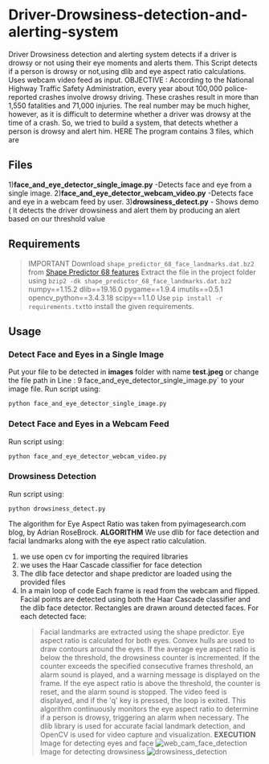 # Driver-Drowsiness-detection-and-alerting-system
Driver Drowsiness detection and alerting system detects if a driver is drowsy or not  using their eye moments and alerts them.
This Script detects if a person is drowsy or not,using dlib and eye aspect ratio calculations. Uses webcam video feed as input.
OBJECTIVE :
According to the National Highway Traffic Safety Administration, every year about 100,000 police-reported crashes involve drowsy driving. These crashes result in more than 1,550 fatalities and 71,000 injuries. The real number may be much higher, however, as it is difficult to determine whether a driver was drowsy at the time of a crash. So, we tried to build a system, that detects whether a person is drowsy and alert him.
HERE 
The program contains 3 files, which are
## Files
1)**face_and_eye_detector_single_image.py** -Detects face and eye from a single image.
2)**face_and_eye_detector_webcam_video.py** -Detects face and eye in a webcam feed by user.
3)**drowsiness_detect.py** - Shows demo ( It detects the driver drowsiness and alert them by producing an alert based on our threshold value 
## Requirements
> IMPORTANT
Download `shape_predictor_68_face_landmarks.dat.bz2` from [Shape Predictor 68 features](http://dlib.net/files/shape_predictor_68_face_landmarks.dat.bz2)                                                       Extract the file in the project folder using ``bzip2 -dk shape_predictor_68_face_landmarks.dat.bz2``
numpy==1.15.2
dlib==19.16.0
pygame==1.9.4
imutils==0.5.1
opencv_python==3.4.3.18
scipy==1.1.0
Use `pip install -r requirements.txt`to install the given requirements.
## Usage

### Detect Face and Eyes in a Single Image
Put your file to be detected in **images** folder with name **test.jpeg** or change the file path in Line : 9 face_and_eye_detector_single_image.py` to your image file. 
Run script using:

    python face_and_eye_detector_single_image.py
### Detect Face and Eyes in a Webcam Feed
Run script using:

    python face_and_eye_detector_webcam_video.py
### Drowsiness Detection
Run script using:

    python drowsiness_detect.py
The algorithm for Eye Aspect Ratio was taken from pyimagesearch.com blog, by Adrian RoseBrock.
**ALGORITHM**
We use dlib for face detection and facial landmarks along with the eye aspect ratio calculation.
1) we use open cv for importing the required libraries
2) we uses the Haar Cascade classifier for face detection
3) The dlib face detector and shape predictor are loaded using the provided files
4) In a main loop of code
   Each frame is read from the webcam and flipped.
   Facial points are detected using both the Haar Cascade classifier and the dlib face detector.
Rectangles are drawn around detected faces.
   For each detected face:
     >Facial landmarks are extracted using the shape predictor.
     >Eye aspect ratio is calculated for both eyes.
     >Convex hulls are used to draw contours around the eyes.
     >If the average eye aspect ratio is below the threshold, the drowsiness counter is incremented.
     >If the counter exceeds the specified consecutive frames threshold, an alarm sound is played, and a warning message is displayed on the frame.
    >If the eye aspect ratio is above the threshold, the counter is reset, and the alarm sound is stopped.
    >The video feed is displayed, and if the 'q' key is pressed, the loop is exited.
This algorithm continuously monitors the eye aspect ratio to determine if a person is drowsy, triggering an alarm when necessary. The dlib library is used for accurate facial landmark detection, and OpenCV is used for video capture and visualization.
**EXECUTION**
   Image for detecting eyes and face
![web_cam_face_detection](https://github.com/Harinithiruveedula05/Driver-Drowsiness-detection-and-alerting-system/assets/152847148/4f9892c8-4121-4c20-a71b-71c9bbf06194)
Image for detecting drowsiness
![drowsiness_detection](https://github.com/Harinithiruveedula05/Driver-Drowsiness-detection-and-alerting-system/assets/152847148/e7eadf57-5825-4bd6-8b2d-6343945b2213)

     
   
